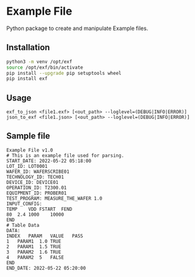 # Example File

Python package to create and manipulate Example files.

## Installation

```bash
python3 -m venv /opt/exf
source /opt/exf/bin/activate
pip install --upgrade pip setuptools wheel
pip install exf
```

## Usage

`exf_to_json <file1.exf> [<out_path> --loglevel=(DEBUG|INFO|ERROR)]`
`json_to_exf <file1.json> [<out_path> --loglevel=(DEBUG|INFO|ERROR)]`

## Sample file

```text
Example File v1.0
# This is an example file used for parsing.
START_DATE: 2022-05-22 05:18:00
LOT_ID: LOT0001
WAFER_ID: WAFERSCRIBE01
TECHNOLOGY_ID: TECH01
DEVICE_ID: DEVICE01
OPERATION_ID: T2300.01
EQUIPMENT_ID: PROBER01
TEST_PROGRAM: MEASURE_THE_WAFER 1.0
INPUT_CONFIG:
TEMP	VDD	FSTART	FEND
80	2.4	1000	10000
END
# Table Data
DATA:
INDEX	PARAM	VALUE	PASS
1	PARAM1	1.0	TRUE
2	PARAM1	1.5	TRUE
3	PARAM2	1.6	TRUE
4	PARAM2	5	FALSE
END
END_DATE: 2022-05-22 05:20:00
```
